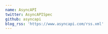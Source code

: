 ```yaml
---
name: AsyncAPI
twitter: AsyncAPISpec
github: asyncapi
blog_rss: 'https://www.asyncapi.com/rss.xml'
---
```


